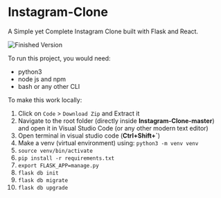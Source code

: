 # Instagram-Clone
A Simple yet Complete Instagram Clone built with Flask and React.  

![Finished Version](https://i.ibb.co/PgqWs18/instagram.png)

To run this project, you would need:
* python3
* node js and npm
* bash or any other CLI

To make this work locally:

1. Click on `Code` > `Download Zip` and Extract it
2. Navigate to the root folder (directly inside **Instagram-Clone-master**) and open it in Visual Studio Code (or any other modern text editor)
3. Open terminal in visual studio code (**Ctrl+Shift+\`**)
3. Make a venv (virtual environment) using:  `python3 -m venv venv`
4. `source venv/bin/activate`
5. `pip install -r requirements.txt`
6. `export FLASK_APP=manage.py`
7. `flask db init`
8. `flask db migrate`
9. `flask db upgrade`
